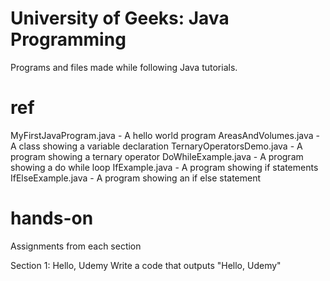 # University of Geeks: Java Programming

Programs and files made while following Java tutorials.

# ref

MyFirstJavaProgram.java		- A hello world program
AreasAndVolumes.java		- A class showing a variable declaration
TernaryOperatorsDemo.java	- A program showing a ternary operator
DoWhileExample.java			- A program showing a do while loop
IfExample.java				- A program showing if statements
IfElseExample.java			- A program showing an if else statement

# hands-on

Assignments from each section

Section 1: Hello, Udemy
	Write a code that outputs "Hello, Udemy"
